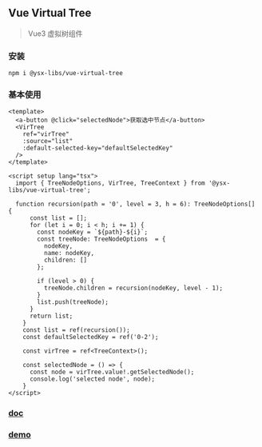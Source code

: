 ## Vue Virtual Tree

> Vue3 虚拟树组件

### 安装
```
npm i @ysx-libs/vue-virtual-tree
```

### 基本使用
```vue
<template>
  <a-button @click="selectedNode">获取选中节点</a-button>
  <VirTree
    ref="virTree"
    :source="list"
    :default-selected-key="defaultSelectedKey"
  />
</template>

<script setup lang="tsx">
  import { TreeNodeOptions, VirTree, TreeContext } from '@ysx-libs/vue-virtual-tree';

  function recursion(path = '0', level = 3, h = 6): TreeNodeOptions[] {
      const list = [];
      for (let i = 0; i < h; i += 1) {
        const nodeKey = `${path}-${i}`;
        const treeNode: TreeNodeOptions  = {
          nodeKey,
          name: nodeKey,
          children: []
        };

        if (level > 0) {
          treeNode.children = recursion(nodeKey, level - 1);
        }
        list.push(treeNode);
      }
      return list;
    }
    const list = ref(recursion());
    const defaultSelectedKey = ref('0-2');

    const virTree = ref<TreeContext>();
      
    const selectedNode = () => {
      const node = virTree.value!.getSelectedNode();
      console.log('selected node', node);
    }
</script>

```

### [doc](https://lychub.github.io/ysx-library/docs/tree/)
### [demo](https://stackblitz.com/edit/vitejs-vite-1j17xa?file=src%2Fdoc%2FBaseDemo.vue)
